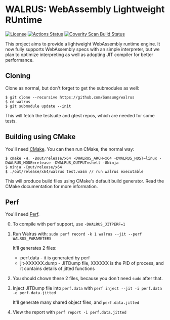 # WALRUS: WebAssembly Lightweight RUntime

[![License](https://img.shields.io/badge/License-Apache_2.0-blue.svg)](https://opensource.org/licenses/Apache-2.0)
[![Actions Status](https://github.com/Samsung/walrus/actions/workflows/actions.yml/badge.svg)](https://github.com/Samsung/walrus/actions)
[![Coverity Scan Build Status](https://scan.coverity.com/projects/26942/badge.svg)](https://scan.coverity.com/projects/samsung-walrus)

This project aims to provide a lightweight WebAssembly runtime engine. It now fully supports WebAssembly specs with an simple interpreter, but we plan to optimize interpreting as well as adopting JIT compiler for better performance.

## Cloning

Clone as normal, but don't forget to get the submodules as well:

```console
$ git clone --recursive https://github.com/Samsung/walrus
$ cd walrus
$ git submodule update --init
```

This will fetch the testsuite and gtest repos, which are needed for some tests.

## Building using CMake

You'll need [CMake](https://cmake.org). You can then run CMake, the normal way:

```console
$ cmake -H. -Bout/release/x64 -DWALRUS_ARCH=x64 -DWALRUS_HOST=linux -DWALRUS_MODE=release -DWALRUS_OUTPUT=shell -GNinja
$ ninja -Cout/release/x64
$ ./out/release/x64/walrus test.wasm // run walrus executable
```

This will produce build files using CMake's default build generator. Read the
CMake documentation for more information.

## Perf

You'll need [Perf](https://perf.wiki.kernel.org/index.php/Main_Page).

0. To compile with perf support, use `-DWALRUS_JITPERF=1`

1. Run Walrus with: `sudo perf record -k 1 walrus --jit --perf WALRUS_PARAMETERS`

    It'll generates 2 files:
   - perf.data - it is generated by perf
   - jit-XXXXXX.dump - JITDump file, XXXXXX is the PID of process, and it contains details of jitted functions

2. You should chown these 2 files, because you don't need `sudo` after that.

3. Inject JITDump file into `perf.data` with `perf inject --jit -i perf.data -o perf.data.jitted`

    It'll generate many shared object files, and `perf.data.jitted`

4. View the report with `perf report -i perf.data.jitted`
